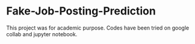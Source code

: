 # Fake-Job-Posting-Prediction
This project was for academic purpose. 
Codes have been tried on google collab and jupyter notebook. 
